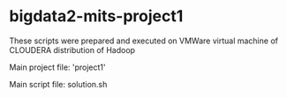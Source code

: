 bigdata2-mits-project1
======================

These scripts were prepared and executed on VMWare virtual machine of CLOUDERA distribution of Hadoop 

Main project file: 'project1'

Main script file: solution.sh

